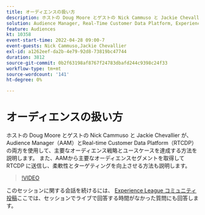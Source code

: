 ```yaml
---
title: オーディエンスの扱い方
description: ホストの Doug Moore とゲストの Nick Cammuso と Jackie Chevallier が、Audience Manager（AAM）とReal-time Customer Data Platformの両方の使用方法を説明します（説明は 60 ～ 160 文字にする必要があります）。
solution: Audience Manager, Real-Time Customer Data Platform, Experience Platform
feature: Audiences
kt: 10358
event-start-time: 2022-04-28 09:00-7
event-guests: Nick Cammuso,Jackie Chevallier
exl-id: a1262eef-da2b-4e79-92d8-73819bc47744
duration: 3812
source-git-commit: 0b2f63198af8767f24783dbafd244c9398c24f33
workflow-type: tm+mt
source-wordcount: '141'
ht-degree: 0%

---
```


# オーディエンスの扱い方

ホストの Doug Moore とゲストの Nick Cammuso と Jackie Chevallier が、Audience Manager（AAM）とReal-time Customer Data Platform（RTCDP）の両方を使用して、主要なオーディエンス戦略とユースケースを達成する方法を説明します。 また、AAMから主要なオーディエンスセグメントを取得して RTCDP に送信し、柔軟性とターゲティングを向上させる方法も説明します。

>[!VIDEO](https://video.tv.adobe.com/v/342611/?quality=12&learn=on)

このセッションに関する会話を続けるには、 [Experience League コミュニティ投稿](https://experienceleaguecommunities.adobe.com/t5/adobe-audience-manager/experience-league-live-post-session-discussion-how-do-i-handle/m-p/450340#M419)ここでは、セッションでライブで回答する時間がなかった質問にも回答します。

